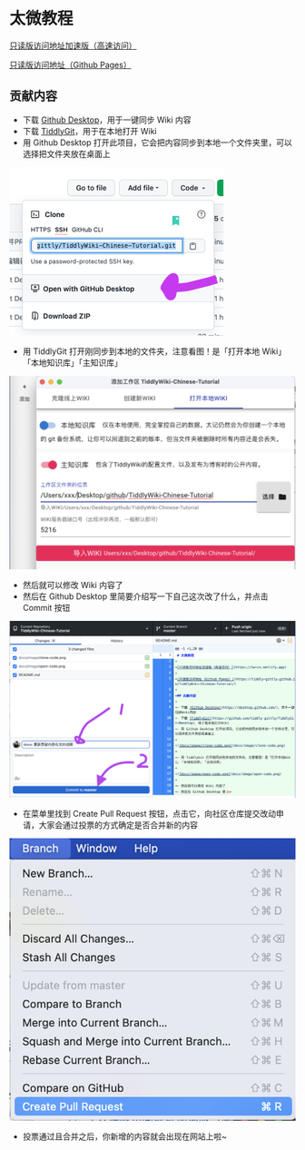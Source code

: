 # 太微教程

[只读版访问地址加速版（高速访问）](https://tw-cn.netlify.app)

[只读版访问地址（Github Pages）](https://tiddly-gittly.github.io/TiddlyWiki-Chinese-Tutorial/)

## 贡献内容

- 下载 [Github Desktop](https://desktop.github.com/)，用于一键同步 Wiki 内容
- 下载 [TiddlyGit](https://github.com/tiddly-gittly/TiddlyGit-Desktop)，用于在本地打开 Wiki
- 用 Github Desktop 打开此项目，它会把内容同步到本地一个文件夹里，可以选择把文件夹放在桌面上

![docs/image/clone-code.png](docs/image/clone-code.png)

- 用 TiddlyGit 打开刚同步到本地的文件夹，注意看图！是「打开本地 Wiki」「本地知识库」「主知识库」

![docs/image/open-code.png](docs/image/open-code.png)

- 然后就可以修改 Wiki 内容了
- 然后在 Github Desktop 里简要介绍写一下自己这次改了什么，并点击 Commit 按钮

![docs/image/commit-code.png](docs/image/commit-code.png)

- 在菜单里找到 Create Pull Request 按钮，点击它，向社区仓库提交改动申请，大家会通过投票的方式确定是否合并新的内容

![docs/image/pr-code.png](docs/image/pr-code.png)

- 投票通过且合并之后，你新增的内容就会出现在网站上啦~
